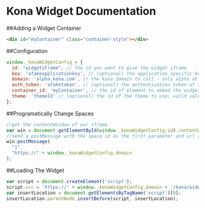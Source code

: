 Kona Widget Documentation
=======================

##Adding a Widget Container
```html
<div id="myContainer" class="container-style"></div>
```

##Configuration

```javascript
window._konaWidgetConfig = {
  id: "widgetiFrame", // the id you want to give the widget iframe
  key: 'afakeapplicationkey', // (optional) the application specific key you have been provided or genereated
  domain: 'alpha.kona.com', // the kona domain to call - only alpha at the moment
  auth_token: 'afaketoken', // (optional) the authentication token of the user to log into the widget as 
  container_id: 'myContainer', // the id of element to embed the widget_in
  theme: 'themeId' // (optional) the id of the theme to use; valid values are 'light', 'dark', and 'kona'
};
```

##Programatically Change Spaces
```javascript
//get the contentWindow of our iframe
var win = document.getElementById(window._konaWidgetConfig.id).contentWindow;
//send a postMessage with the space id as the first parameter and url as the second parameter
win.postMessage(
  "1",
  "https://" + window._konaWidgetConfig.domain 
);
```

##Loading The Widget
```javascript
var script = document.createElement('script');
script.src = 'https://' + window._konaWidgetConfig.domain + '/kona/widgets/kona_widget_loader.js?conversations';
var insertLocation = document.getElementsByTagName('script')[0];
insertLocation.parentNode.insertBefore(script, insertLocation);
```
